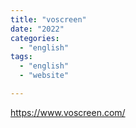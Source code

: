 ```yaml
---
title: "voscreen"
date: "2022"
categories:
  - "english"
tags:
  - "english"
  - "website"

---
```

https://www.voscreen.com/